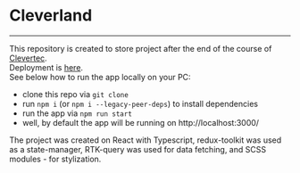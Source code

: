 # Cleverland
___
This repository is created to store project after the end of the course of [Clevertec](https://clevertec.ru/study/frontend.html).  
Deployment is [here](https://clevertec-library.netlify.app/).  
See below how to run the app locally on your PC:
- clone this repo via `git clone`
- run `npm i` (or `npm i --legacy-peer-deps`) to install dependencies
- run the app via `npm run start`
- well, by default the app will be running on http://localhost:3000/

The project was created on React with Typescript, redux-toolkit was used as a state-manager, RTK-query was used for data fetching, and SCSS modules - for stylization. 
